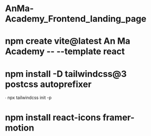 # AnMa-Academy_Frontend_landing_page
# npm create vite@latest An Ma Academy -- --template react
#  npm install -D tailwindcss@3 postcss autoprefixer
∙ npx tailwindcss init -p
# npm install react-icons framer-motion